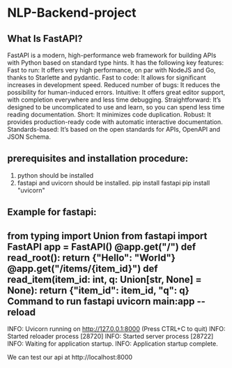 # NLP-Backend-project
What Is FastAPI?
----------------
FastAPI is a modern, high-performance web framework for building APIs with Python based on standard type hints. It has the following key features:
Fast to run: It offers very high performance, on par with NodeJS and Go, thanks to Starlette and pydantic.
Fast to code: It allows for significant increases in development speed.
Reduced number of bugs: It reduces the possibility for human-induced errors.
Intuitive: It offers great editor support, with completion everywhere and less time debugging.
Straightforward: It’s designed to be uncomplicated to use and learn, so you can spend less time reading documentation.
Short: It minimizes code duplication.
Robust: It provides production-ready code with automatic interactive documentation.
Standards-based: It’s based on the open standards for APIs, OpenAPI and JSON Schema.

prerequisites and installation procedure:
-----------------------------------------
1. python should be installed
2. fastapi and uvicorn should be installed.
 pip install fastapi
 pip install "uvicorn"
 
Example for fastapi:
-------------------
from typing import Union
from fastapi import FastAPI
app = FastAPI()
@app.get("/")
def read_root():
    return {"Hello": "World"}
@app.get("/items/{item_id}")
def read_item(item_id: int, q: Union[str, None] = None):
    return {"item_id": item_id, "q": q}
 Command to run fastapi
 uvicorn main:app --reload
 --------------------------

INFO:     Uvicorn running on http://127.0.0.1:8000 (Press CTRL+C to quit)
INFO:     Started reloader process [28720]
INFO:     Started server process [28722]
INFO:     Waiting for application startup.
INFO:     Application startup complete.

We can test our api at  http://localhost:8000
 
